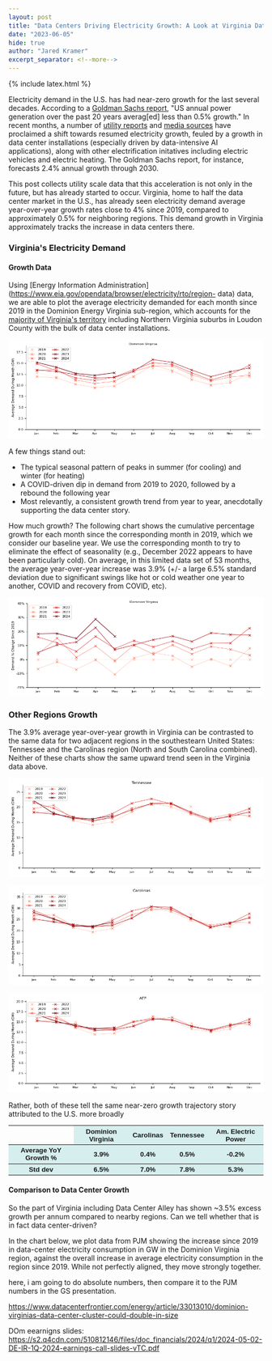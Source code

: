 ```yaml
---
layout: post
title: "Data Centers Driving Electricity Growth: A Look at Virginia Data"
date: "2023-06-05"
hide: true
author: "Jared Kramer"
excerpt_separator: <!--more-->
---
```


<head>
  {% include latex.html %}
</head>

Electricity demand in the U.S. has had near-zero growth for the last several decades.  According to a [Goldman Sachs report](https://www.goldmansachs.com/intelligence/pages/gs-research/generational-growth-ai-data-centers-and-the-coming-us-power-surge/report.pdf), "US annual power generation over the past 20 years averag[ed] less than 0.5% growth."  In recent months, a number of [utility reports](https://insidelines.pjm.com/pjm-publishes-2024-long-term-load-forecast/) and [media sources](https://www.wsj.com/business/energy-oil/how-big-data-centers-are-slowing-the-shift-to-clean-energy-44ef4145) have proclaimed a shift towards resumed electricity growth, feuled by a growth in data center installations (especially driven by data-intensive AI applications), along with other electrification initatives including electric vehicles and electric heating.   The Goldman Sachs report, for instance, forecasts 2.4% annual growth through 2030.

This post collects utility scale data that this acceleration is not only in the future, but has already started to occur.  Virginia, home to half the data center market in the U.S., has already seen electricity demand average year-over-year growth rates close to 4% since 2019, compared to approximately 0.5% for neighboring regions.  This demand growth in Virginia approximately tracks the increase in data centers there.

<!--more-->

### Virginia's Electricity Demand

#### Growth Data

Using [Energy Information Administration](https://www.eia.gov/opendata/browser/electricity/rto/region- data) data, we are able to plot the average electricity demanded for each month since 2019 in the Dominion Energy Virginia sub-region, which accounts for the [majority of Virginia's territory](https://www.pjm.com/library/~/media/about-pjm/pjm-zones.ashx) including Northern Virginia suburbs in Loudon County with the bulk of data center installations.  

![Virginia 5-year demand](/assets/images/post10_DOM_GW_demand.png)

A few things stand out: 
- The typical seasonal pattern of peaks in summer (for cooling) and winter (for heating)
- A COVID-driven dip in demand from 2019 to 2020, followed by a rebound the following year
- Most relevantly, a consistent growth trend from year to year, anecdotally supporting the data center story.

How much growth?  The following chart shows the cumulative percentage growth for each month since the corresponding month in 2019, which we consider our baseline year.   We use the corresponding month to try to eliminate the effect of seasonality (e.g., December 2022 appears to have been particularly cold).  On average, in this limited data set of 53 months, the average year-over-year increase was 3.9% (+/- a large 6.5% standard deviation due to significant swings like hot or cold weather one year to another, COVID and recovery from COVID, etc).  

![Virginia 5-year % growth](/assets/images/post10_DOM_growth.png)

### Other Regions Growth

The 3.9% average year-over-year growth in Virginia can be contrasted to the same data for two adjacent regions in the southestearn United States: Tennessee and the Carolinas region (North and South Carolina combined).  Neither of these charts show the same upward trend seen in the Virginia data above. 

![Tennessee 5-year demand](/assets/images/post10_TEN_GW_demand.png)

![Carolinas 5-year demand](/assets/images/post10_CAR_GW_demand.png)

![AEP 5-year demand](/assets/images/post10_AEP_GW_demand.png)

Rather, both of these tell the same near-zero growth trajectory story attributed to the U.S. more broadly

<STYLE TYPE="text/css">
<!--
TH{font-family: Arial; font-size: 10pt}
TD{font-family: Arial; font-size: 10pt}
--->
</STYLE>
<table>
    <tr>
        <td rowspan="1"></td>
        <th colspan="1" scope ="colgroup" style="background-color: #D6EEEE">Dominion Virginia</th>
        <th colspan="1" scope ="colgroup" style="background-color: #D6EEEE">Carolinas</th>
        <th colspan="1" scope ="colgroup" style="background-color: #D6EEEE">Tennessee</th>
        <th colspan="1" scope ="colgroup" style="background-color: #D6EEEE">Am. Electric Power</th>
    </tr>
    <tr>
        <th scope="col" style="background-color: #D6EEEE">Average YoY Growth %</th>
        <th scope="col" style="background-color: #D6EEEE">3.9%</th>
        <th scope="col" style="background-color: #D6EEEE">0.4%</th>
        <th scope="col" style="background-color: #D6EEEE">0.5%</th>
        <th scope="col" style="background-color: #D6EEEE">-0.2%</th>
    </tr>
    <tr>
        <th scope="col" style="background-color: #D6EEEE">Std dev</th>
        <th scope="col" style="background-color: #D6EEEE">6.5%</th>
        <th scope="col" style="background-color: #D6EEEE">7.0%</th>
        <th scope="col" style="background-color: #D6EEEE">7.8%</th>
        <th scope="col" style="background-color: #D6EEEE">5.3%</th>
    </tr>
</table>

#### Comparison to Data Center Growth

So the part of Virginia including Data Center Alley has shown ~3.5% excess growth per annum compared to nearby regions.  Can we tell whether that is in fact data center-driven? 

In the chart below, we plot data from PJM showing the increase since 2019 in data-center electricity consumption in GW in the Dominion Virginia region, against the overall increase in average electricity consumption in the region since 2019.   While not perfectly aligned, they move strongly together. 




here, i am going to do absolute numbers, then compare it to the PJM numbers in the GS presentation. 

https://www.datacenterfrontier.com/energy/article/33013010/dominion-virginias-data-center-cluster-could-double-in-size

DOm eearnigns slides: 
https://s2.q4cdn.com/510812146/files/doc_financials/2024/q1/2024-05-02-DE-IR-1Q-2024-earnings-call-slides-vTC.pdf







